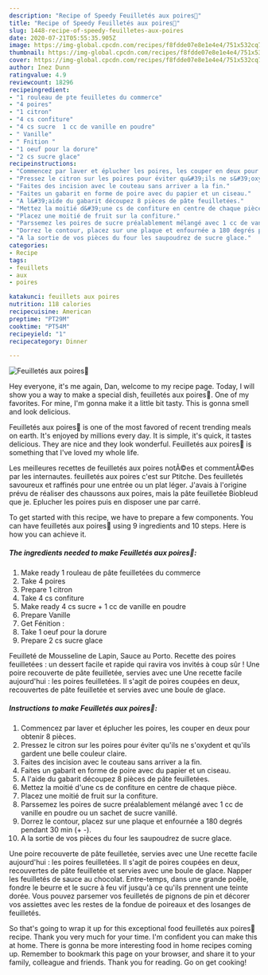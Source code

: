 ```yaml
---
description: "Recipe of Speedy Feuilletés aux poires🍐"
title: "Recipe of Speedy Feuilletés aux poires🍐"
slug: 1448-recipe-of-speedy-feuilletes-aux-poires
date: 2020-07-21T05:55:35.905Z
image: https://img-global.cpcdn.com/recipes/f8fdde07e8e1e4e4/751x532cq70/feuilletes-aux-poires🍐-photo-principale-de-la-recette.jpg
thumbnail: https://img-global.cpcdn.com/recipes/f8fdde07e8e1e4e4/751x532cq70/feuilletes-aux-poires🍐-photo-principale-de-la-recette.jpg
cover: https://img-global.cpcdn.com/recipes/f8fdde07e8e1e4e4/751x532cq70/feuilletes-aux-poires🍐-photo-principale-de-la-recette.jpg
author: Inez Dunn
ratingvalue: 4.9
reviewcount: 18296
recipeingredient:
- "1 rouleau de pte feuilletes du commerce"
- "4 poires"
- "1 citron"
- "4 cs confiture"
- "4 cs sucre  1 cc de vanille en poudre"
- " Vanille"
- " Fnition "
- "1 oeuf pour la dorure"
- "2 cs sucre glace"
recipeinstructions:
- "Commencez par laver et éplucher les poires, les couper en deux pour obtenir 8 pièces."
- "Pressez le citron sur les poires pour éviter qu&#39;ils ne s&#39;oxydent et qu&#39;ils gardent une belle couleur claire."
- "Faites des incision avec le couteau sans arriver a la fin."
- "Faites un gabarit en forme de poire avec du papier et un ciseau."
- "A l&#39;aide du gabarit découpez 8 pièces de pâte feuilletées."
- "Mettez la moitié d&#39;une cs de confiture en centre de chaque pièce."
- "Placez une moitié de fruit sur la confiture."
- "Parssemez les poires de sucre préalablement mélangé avec 1 cc de vanille en poudre ou un sachet de sucre vanillé."
- "Dorrez le contour, placez sur une plaque et enfournée a 180 degrés pendant 30 min (+ -)."
- "A la sortie de vos pièces du four les saupoudrez de sucre glace."
categories:
- Recipe
tags:
- feuillets
- aux
- poires

katakunci: feuillets aux poires 
nutrition: 118 calories
recipecuisine: American
preptime: "PT29M"
cooktime: "PT54M"
recipeyield: "1"
recipecategory: Dinner

---
```



![Feuilletés aux poires🍐](https://img-global.cpcdn.com/recipes/f8fdde07e8e1e4e4/751x532cq70/feuilletes-aux-poires🍐-photo-principale-de-la-recette.jpg)

Hey everyone, it's me again, Dan, welcome to my recipe page. Today, I will show you a way to make a special dish, feuilletés aux poires🍐. One of my favorites. For mine, I'm gonna make it a little bit tasty. This is gonna smell and look delicious.

Feuilletés aux poires🍐 is one of the most favored of recent trending meals on earth. It's enjoyed by millions every day. It is simple, it's quick, it tastes delicious. They are nice and they look wonderful. Feuilletés aux poires🍐 is something that I've loved my whole life.

Les meilleures recettes de feuilletés aux poires notÃ©es et commentÃ©es par les internautes. feuilletés aux poires c&#39;est sur Ptitche. Des feuilletés savoureux et raffinés pour une entrée ou un plat léger. J&#39;avais à l&#39;origine prévu de réaliser des chaussons aux poires, mais la pâte feuilletée Biobleud que je. Eplucher les poires puis en disposer une par carré.


To get started with this recipe, we have to prepare a few components. You can have feuilletés aux poires🍐 using 9 ingredients and 10 steps. Here is how you can achieve it.

<!--inarticleads1-->

##### The ingredients needed to make Feuilletés aux poires🍐:

1. Make ready 1 rouleau de pâte feuilletées du commerce
1. Take 4 poires
1. Prepare 1 citron
1. Take 4 cs confiture
1. Make ready 4 cs sucre + 1 cc de vanille en poudre
1. Prepare  Vanille
1. Get  Fénition :
1. Take 1 oeuf pour la dorure
1. Prepare 2 cs sucre glace


Feuilleté de Mousseline de Lapin, Sauce au Porto. Recette des poires feuilletées : un dessert facile et rapide qui ravira vos invités à coup sûr ! Une poire recouverte de pâte feuilletée, servies avec une Une recette facile aujourd&#39;hui : les poires feuilletées. Il s&#39;agit de poires coupées en deux, recouvertes de pâte feuilletée et servies avec une boule de glace. 

<!--inarticleads2-->

##### Instructions to make Feuilletés aux poires🍐:

1. Commencez par laver et éplucher les poires, les couper en deux pour obtenir 8 pièces.
1. Pressez le citron sur les poires pour éviter qu&#39;ils ne s&#39;oxydent et qu&#39;ils gardent une belle couleur claire.
1. Faites des incision avec le couteau sans arriver a la fin.
1. Faites un gabarit en forme de poire avec du papier et un ciseau.
1. A l&#39;aide du gabarit découpez 8 pièces de pâte feuilletées.
1. Mettez la moitié d&#39;une cs de confiture en centre de chaque pièce.
1. Placez une moitié de fruit sur la confiture.
1. Parssemez les poires de sucre préalablement mélangé avec 1 cc de vanille en poudre ou un sachet de sucre vanillé.
1. Dorrez le contour, placez sur une plaque et enfournée a 180 degrés pendant 30 min (+ -).
1. A la sortie de vos pièces du four les saupoudrez de sucre glace.


Une poire recouverte de pâte feuilletée, servies avec une Une recette facile aujourd&#39;hui : les poires feuilletées. Il s&#39;agit de poires coupées en deux, recouvertes de pâte feuilletée et servies avec une boule de glace. Napper les feuilletés de sauce au chocolat. Entre-temps, dans une grande poêle, fondre le beurre et le sucre à feu vif jusqu&#39;à ce qu&#39;ils prennent une teinte dorée. Vous pouvez parsemer vos feuilletés de pignons de pin et décorer vos assiettes avec les restes de la fondue de poireaux et des losanges de feuilletés. 

So that's going to wrap it up for this exceptional food feuilletés aux poires🍐 recipe. Thank you very much for your time. I'm confident you can make this at home. There is gonna be more interesting food in home recipes coming up. Remember to bookmark this page on your browser, and share it to your family, colleague and friends. Thank you for reading. Go on get cooking!
